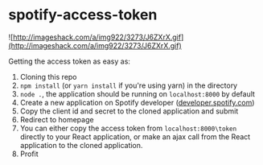 # spotify-access-token

![http://imageshack.com/a/img922/3273/J6ZXrX.gif](http://imageshack.com/a/img922/3273/J6ZXrX.gif)

Getting the access token as easy as:
1. Cloning this repo
2. `npm install` (or `yarn install` if you're using yarn) in the directory
3. `node .`, the application should be running on `localhost:8000` by default
4. Create a new application on Spotify developer ([developer.spotify.com](developer.spotify.com))
5. Copy the client id and secret to the cloned application and submit
6. Redirect to homepage
7. You can either copy the access token from `localhost:8000\token` directly to your React application, or make an ajax call from the React application to the cloned application.
8. Profit
